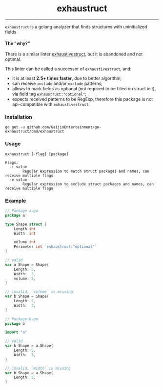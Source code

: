 <div align="center">

# exhaustruct

</div>

---

`exhaustruct` is a golang analyzer that finds structures with uninitialized fields

#### The "why?"

There is a similar linter [exhaustivestruct](https://github.com/mbilski/exhaustivestruct), but it is abandoned and not
optimal.

This linter can be called a successor of `exhaustivestruct`, and:

- it is at least **2.5+ times faster**, due to better algorithm;
- can receive `include` and/or `exclude` patterns;
- allows to mark fields as optional (not required to be filled on struct init), via field tag `exhaustruct:"optional"`;
- expects received patterns to be RegExp, therefore this package is not api-compatible with `exhaustivestruct`.

### Installation

```shell
go get -u github.com/GaijinEntertainment/go-exhaustruct/cmd/exhaustruct
```

### Usage

```
exhaustruct [-flag] [package]

Flags:
  -i value
        Regular expression to match struct packages and names, can receive multiple flags
  -e value
        Regular expression to exclude struct packages and names, can receive multiple flags
```

### Example

```go
// Package a.go
package a

type Shape struct {
	Length int
	Width  int

	volume int
	Perimeter int `exhaustruct:"optional"`
}

// valid
var a Shape = Shape{
	Length: 5,
	Width:  3,
	volume: 5,
}

// invalid, `volume` is missing
var b Shape = Shape{
	Length: 5,
	Width:  3,
}

// Package b.go
package b

import "a"

// valid
var b Shape = a.Shape{
	Length: 5,
	Width:  3,
}

// invalid, `Width` is missing
var b Shape = a.Shape{
	Length: 5,
}
```